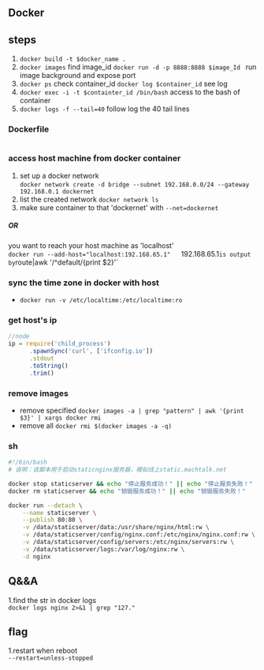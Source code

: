 ## Docker


## steps
1. `docker build -t $docker_name .`
2. `docker images` find image_id  `docker run -d -p 8888:8888 $image_Id ` run image background and expose port
3. `docker ps` check container_id `docker log $container_id` see log
4. `docker exec -i -t $containter_id /bin/bash` access to the bash of container
5. `docker logs -f --tail=40` follow log the 40 tail lines


### Dockerfile
```Dockerfile

```


### access host machine from docker container
1. set up a docker network  
`docker network create -d bridge --subnet 192.168.0.0/24 --gateway 192.168.0.1 dockernet`
2. list the created network  `docker network ls`
3. make sure container to that 'dockernet' with `--net=dockernet`
 
##### OR  
you want to reach your host machine as 'localhost'  
`docker run --add-host="localhost:192.168.65.1"  
`192.168.65.1` is output by `route|awk '/^default/{print $2}'`




### sync the time zone in docker with host

 + `docker run -v /etc/localtime:/etc/localtime:ro `

### get host's ip
```js 
//node
ip = require('child_process')
      .spawnSync('curl', ['ifconfig.io'])
      .stdout
      .toString()
      .trim()

```

### remove images
+ remove specified `docker images -a | grep "pattern" | awk '{print $3}' | xargs docker rmi` 
+ remove all       `docker rmi $(docker images -a -q)`


### sh
```bash
#!/bin/bash
# 说明：该脚本用于启动staticnginx服务器，模拟线上static.machtalk.net

docker stop staticserver && echo "停止服务成功！" || echo "停止服务失败！"
docker rm staticserver && echo "销毁服务成功！" || echo "销毁服务失败！"

docker run --detach \
    --name staticserver \
    --publish 80:80 \
    -v /data/staticserver/data:/usr/share/nginx/html:rw \
    -v /data/staticserver/config/nginx.conf:/etc/nginx/nginx.conf:rw \
    -v /data/staticserver/config/servers:/etc/nginx/servers:rw \
    -v /data/staticserver/logs:/var/log/nginx:rw \
    -d nginx
```


## Q&&A
1.find the str in docker logs  
`docker logs nginx 2>&1 | grep "127." `


## flag  
1.restart when reboot  
`--restart=unless-stopped`  
